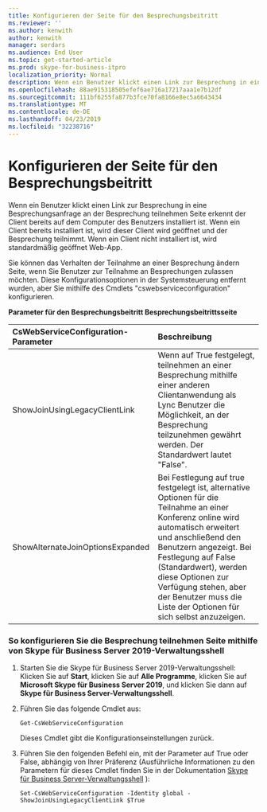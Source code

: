 ```yaml
---
title: Konfigurieren der Seite für den Besprechungsbeitritt
ms.reviewer: ''
ms.author: kenwith
author: kenwith
manager: serdars
ms.audience: End User
ms.topic: get-started-article
ms.prod: skype-for-business-itpro
localization_priority: Normal
description: Wenn ein Benutzer klickt einen Link zur Besprechung in eine Besprechungsanfrage an der Besprechung teilnehmen Seite erkennt der Client bereits auf dem Computer des Benutzers installiert ist. Wenn ein Client bereits installiert ist, wird dieser Client wird geöffnet und der Besprechung teilnimmt. Wenn ein Client nicht installiert ist, wird standardmäßig geöffnet Web-App.
ms.openlocfilehash: 88ae915318505efef6ae716a17217aaa1e7b12df
ms.sourcegitcommit: 111bf6255fa877b3fce70fa8166e8ec5a6643434
ms.translationtype: MT
ms.contentlocale: de-DE
ms.lasthandoff: 04/23/2019
ms.locfileid: "32238716"
---
```

# <a name="configure-the-meeting-join-page"></a>Konfigurieren der Seite für den Besprechungsbeitritt

Wenn ein Benutzer klickt einen Link zur Besprechung in eine Besprechungsanfrage an der Besprechung teilnehmen Seite erkennt der Client bereits auf dem Computer des Benutzers installiert ist. Wenn ein Client bereits installiert ist, wird dieser Client wird geöffnet und der Besprechung teilnimmt. Wenn ein Client nicht installiert ist, wird standardmäßig geöffnet Web-App.
  
Sie können das Verhalten der Teilnahme an einer Besprechung ändern Seite, wenn Sie Benutzer zur Teilnahme an Besprechungen zulassen möchten. Diese Konfigurationsoptionen in der Systemsteuerung entfernt wurden, aber Sie mithilfe des Cmdlets "cswebserviceconfiguration" konfigurieren.
  
**Parameter für den Besprechungsbeitritt Besprechungsbeitrittsseite**

|**CsWebServiceConfiguration-Parameter**|**Beschreibung**|
|:-----|:-----|
|ShowJoinUsingLegacyClientLink  <br/> |Wenn auf True festgelegt, teilnehmen an einer Besprechung mithilfe einer anderen Clientanwendung als Lync Benutzer die Möglichkeit, an der Besprechung teilzunehmen gewährt werden. Der Standardwert lautet "False".  <br/> |
|ShowAlternateJoinOptionsExpanded  <br/> |Bei Festlegung auf true festgelegt ist, alternative Optionen für die Teilnahme an einer Konferenz online wird automatisch erweitert und anschließend den Benutzern angezeigt. Bei Festlegung auf False (Standardwert), werden diese Optionen zur Verfügung stehen, aber der Benutzer muss die Liste der Optionen für sich selbst anzuzeigen.  <br/> |
   
### <a name="to-configure-the-meeting-join-page-by-using-skype-for-business-server-2019-management-shell"></a>So konfigurieren Sie die Besprechung teilnehmen Seite mithilfe von Skype für Business Server 2019-Verwaltungsshell

1. Starten Sie die Skype für Business Server 2019-Verwaltungsshell: Klicken Sie auf **Start**, klicken Sie auf **Alle Programme**, klicken Sie auf **Microsoft Skype für Business Server 2019**, und klicken Sie dann auf **Skype für Business Server-Verwaltungsshell**.
    
2. Führen Sie das folgende Cmdlet aus: 
    
   ```
   Get-CsWebServiceConfiguration
   ```

    Dieses Cmdlet gibt die Konfigurationseinstellungen zurück.
    
3. Führen Sie den folgenden Befehl ein, mit der Parameter auf True oder False, abhängig von Ihrer Präferenz (Ausführliche Informationen zu den Parametern für dieses Cmdlet finden Sie in der Dokumentation [Skype für Business Server-Verwaltungsshell](../../SfbServer/manage/management-shell.md) ):
    
   ```
   Set-CsWebServiceConfiguration -Identity global -ShowJoinUsingLegacyClientLink $True
   ```


